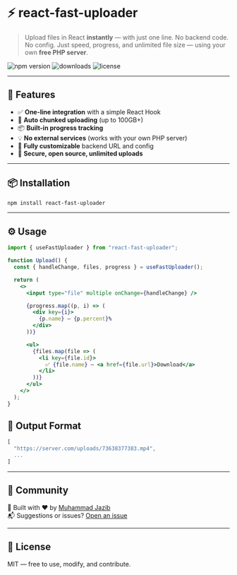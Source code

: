 
# ⚡ react-fast-uploader

> Upload files in React **instantly** — with just one line. No backend code. No config. Just speed, progress, and unlimited file size — using your own **free PHP server**.  

![npm version](https://img.shields.io/npm/v/react-fast-uploader.svg)
![downloads](https://img.shields.io/npm/dw/react-fast-uploader)
![license](https://img.shields.io/npm/l/react-fast-uploader)

---

## 🚀 Features

- ✅ **One-line integration** with a simple React Hook
- 🔄 **Auto chunked uploading** (up to 100GB+)
- 📦 **Built-in progress tracking**
- 💡 **No external services** (works with your own PHP server)
- 🧠 **Fully customizable** backend URL and config
- 🔐 **Secure, open source, unlimited uploads**

---

## 📦 Installation

```bash
npm install react-fast-uploader
```

---

## ⚙️ Usage

```jsx
import { useFastUploader } from "react-fast-uploader";

function Upload() {
  const { handleChange, files, progress } = useFastUploader();

  return (
    <>
      <input type="file" multiple onChange={handleChange} />

      {progress.map((p, i) => (
        <div key={i}>
          {p.name} — {p.percent}%
        </div>
      ))}

      <ul>
        {files.map(file => (
          <li key={file.id}>
            ✅ {file.name} — <a href={file.url}>Download</a>
          </li>
        ))}
      </ul>
    </>
  );
}
```

## 🧪 Output Format

```js
[
  "https://server.com/uploads/73638377383.mp4",
  ...
]
```
---

## 💬 Community

👋 Built with ❤️ by [Muhammad Jazib](https://github.com/itxmuhammadjazib)  
📬 Suggestions or issues? [Open an issue](https://github.com/yourrepo/react-fast-uploader/issues)

---

## 📄 License

MIT — free to use, modify, and contribute.
